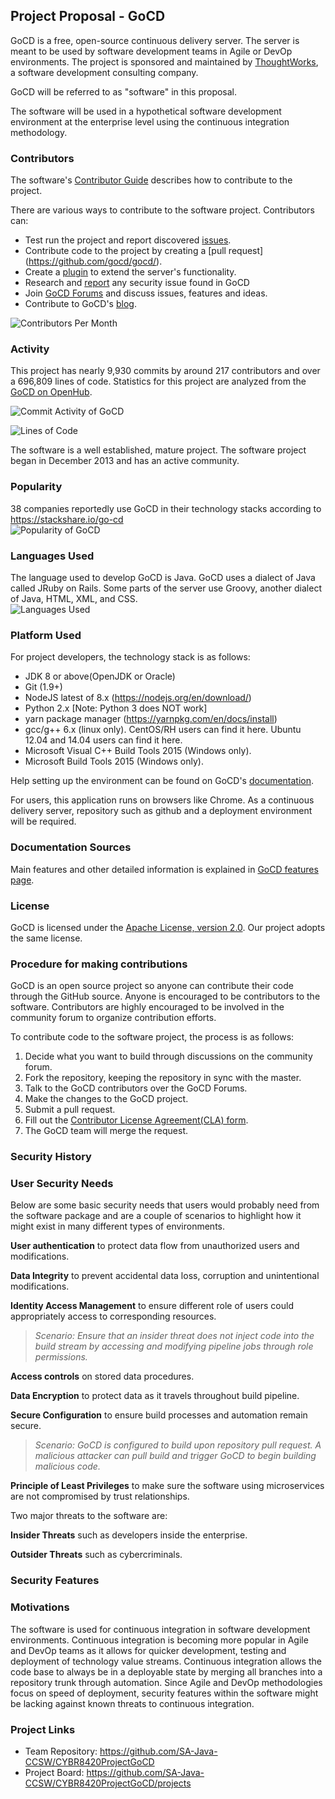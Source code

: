 ## Project Proposal - GoCD
GoCD is a free, open-source continuous delivery server. The server is meant to be used by software development teams in Agile or DevOp environments. The project is sponsored and maintained by [ThoughtWorks](https://www.thoughtworks.com/), a software development consulting company.

GoCD will be referred to as "software" in this proposal. 

The software will be used in a hypothetical software development environment at the enterprise level using the continuous integration methodology. 


### Contributors
The software's [Contributor Guide](https://www.gocd.org/contribute/) describes how to contribute to the project. 

There are various ways to contribute to the software project. Contributors can:
* Test run the project and report discovered [issues](https://github.com/gocd/gocd/issues). 
* Contribute code to the project by creating a [pull request] (https://github.com/gocd/gocd/).
* Create a [plugin](https://docs.gocd.org/current/extension_points/plugin_user_guide.html) to extend the server's functionality.
* Research and [report](https://hackerone.com/gocd) any security issue found in GoCD
* Join [GoCD Forums](https://groups.google.com/forum/#!forum/go-cd) and discuss issues, features and ideas.
* Contribute to GoCD's [blog](https://www.gocd.org/blog/). 

![Contributors Per Month](https://github.com/SA-Java-CCSW/CYBR8420ProjectGoCD/blob/master/images/community.jpg)


### Activity
This project has nearly 9,930 commits by around 217 contributors and over a 696,809 lines of code. Statistics for this project are analyzed from the [GoCD on OpenHub](https://www.openhub.net/p/gocd).

![Commit Activity of GoCD](https://github.com/SA-Java-CCSW/CYBR8420ProjectGoCD/blob/master/images/activity.jpg)

![Lines of Code](https://github.com/SA-Java-CCSW/CYBR8420ProjectGoCD/blob/master/images/code.jpg)

The software is a well established, mature project. The software project began in December 2013 and has an active community.


### Popularity
38 companies reportedly use GoCD in their technology stacks according to https://stackshare.io/go-cd  
![Popularity of GoCD](https://github.com/SA-Java-CCSW/CYBR8420ProjectGoCD/blob/master/images/popularity.jpg)


### Languages Used
The language used to develop GoCD is Java. GoCD uses a dialect of Java called JRuby on Rails. Some parts of the server use Groovy, another dialect of Java, HTML, XML, and CSS.  
![Languages Used](https://github.com/SA-Java-CCSW/CYBR8420ProjectGoCD/blob/master/images/language.jpg)


### Platform Used
For project developers, the technology stack is as follows:
* JDK 8 or above(OpenJDK or Oracle)
* Git (1.9+)
* NodeJS latest of 8.x (https://nodejs.org/en/download/)
* Python 2.x [Note: Python 3 does NOT work]
* yarn package manager (https://yarnpkg.com/en/docs/install)
* gcc/g++ 6.x (linux only). CentOS/RH users can find it here. Ubuntu 12.04 and 14.04 users can find it here.
* Microsoft Visual C++ Build Tools 2015 (Windows only).
* Microsoft Build Tools 2015 (Windows only).

Help setting up the environment can be found on GoCD's [documentation](https://developer.gocd.org/current/2/2.1.html).

For users, this application runs on browsers like Chrome. As a continuous delivery server, repository such as github and a deployment environment will be required.


### Documentation Sources
Main features and other detailed information is explained in [GoCD features page](https://www.gocd.org/why-gocd/). 


### License
GoCD is licensed under the [Apache License, version 2.0](https://www.apache.org/licenses/LICENSE-2.0). Our project adopts the same license.


### Procedure for making contributions
GoCD is an open source project so anyone can contribute their code through the GitHub source. Anyone is encouraged to be contributors to the software. Contributors are highly encouraged to be involved in the community forum to organize contribution efforts.

To contribute code to the software project, the process is as follows:
1. Decide what you want to build through discussions on the community forum.
2. Fork the repository, keeping the repository in sync with the master.
3. Talk to the GoCD contributors over the GoCD Forums.
4. Make the changes to the GoCD project.
5. Submit a pull request.
6. Fill out the [Contributor License Agreement(CLA) form](https://www.gocd.org/contributor-license-agreement/).
7. The GoCD team will merge the request.

### Security History


### User Security Needs
Below are some basic security needs that users would probably need from the software package and are a couple of scenarios to highlight how it might exist in many different types of environments.

**User authentication** to protect data flow from unauthorized users and modifications.

**Data Integrity** to prevent accidental data loss, corruption and unintentional modifications.
    
**Identity Access Management** to ensure different role of users could appropriately access to corresponding resources.
> *Scenario: Ensure that an insider threat does not inject code into the build stream by accessing and modifying pipeline jobs through role permissions.*
    
**Access controls** on stored data procedures. 
       
**Data Encryption** to protect data as it travels throughout build pipeline.

**Secure Configuration** to ensure build processes and automation remain secure.
> *Scenario: GoCD is configured to build upon repository pull request. A malicious attacker can pull build and trigger GoCD to begin building malicious code.*

**Principle of Least Privileges** to make sure the software using microservices are not compromised by trust relationships.

Two major threats to the software are:

**Insider Threats** such as developers inside the enterprise.

**Outsider Threats** such as cybercriminals.
        
### Security Features


### Motivations
The software is used for continuous integration in software development environments. Continuous integration is becoming more popular in Agile and DevOp teams as it allows for quicker development, testing and deployment of technology value streams. Continuous integration allows the code base to always be in a deployable state by merging all branches into a repository trunk through automation. Since Agile and DevOp methodologies focus on speed of deployment, security features within the software might be lacking against known threats to continuous integration.

### Project Links
* Team Repository: https://github.com/SA-Java-CCSW/CYBR8420ProjectGoCD
* Project Board: https://github.com/SA-Java-CCSW/CYBR8420ProjectGoCD/projects

